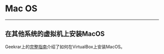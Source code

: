 # Mac OS

---

## 在其他系统的虚拟机上安装MacOS

Geekrar上的[完整指南](https://www.geekrar.com/install-macos-mojave-on-virtualbox/)介绍了如何在VirtualBox上安装MacOS。
